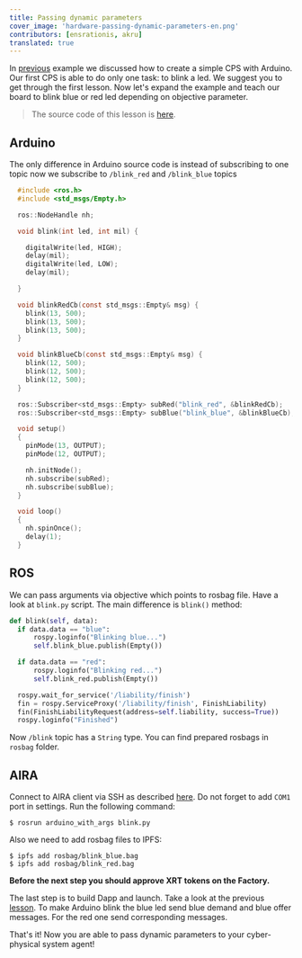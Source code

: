 ```yaml
---
title: Passing dynamic parameters
cover_image: 'hardware-passing-dynamic-parameters-en.png' 
contributors: [ensrationis, akru]
translated: true
---
```


In [previous](/docs/connect-simple-cps/) example we discussed how to create a simple CPS with Arduino. Our first CPS is able to do only one task: to blink a led. We suggest you to get through the first lesson. Now let's expand the example and teach our board to blink blue or red led depending on objective parameter.

> The source code of this lesson is [here](https://github.com/airalab/robonomics_tutorials/tree/master/arduino_with_args).


## Arduino

The only difference in Arduino source code is instead of subscribing to one topic now we subscribe to `/blink_red` and `/blink_blue` topics

```c
  #include <ros.h>
  #include <std_msgs/Empty.h>

  ros::NodeHandle nh;

  void blink(int led, int mil) {

    digitalWrite(led, HIGH);
    delay(mil);
    digitalWrite(led, LOW);
    delay(mil);

  }

  void blinkRedCb(const std_msgs::Empty& msg) {
    blink(13, 500);
    blink(13, 500);
    blink(13, 500);
  }

  void blinkBlueCb(const std_msgs::Empty& msg) {
    blink(12, 500);
    blink(12, 500);
    blink(12, 500);
  }

  ros::Subscriber<std_msgs::Empty> subRed("blink_red", &blinkRedCb);
  ros::Subscriber<std_msgs::Empty> subBlue("blink_blue", &blinkBlueCb);

  void setup()
  {
    pinMode(13, OUTPUT);
    pinMode(12, OUTPUT);

    nh.initNode();
    nh.subscribe(subRed);
    nh.subscribe(subBlue);
  }

  void loop()
  {
    nh.spinOnce();
    delay(1);
  }
```

<!-- Here is the diagram of all connections:

.. image:: ../img/6.png
  :alt: Arduino schema
  :align: center -->


## ROS

We can pass arguments via objective which points to rosbag file. Have a look at `blink.py` script. The main difference is `blink()` method:

```python
def blink(self, data):
  if data.data == "blue":
      rospy.loginfo("Blinking blue...")
      self.blink_blue.publish(Empty())

  if data.data == "red":
      rospy.loginfo("Blinking red...")
      self.blink_red.publish(Empty())

  rospy.wait_for_service('/liability/finish')
  fin = rospy.ServiceProxy('/liability/finish', FinishLiability)
  fin(FinishLiabilityRequest(address=self.liability, success=True))
  rospy.loginfo("Finished")
```

Now `/blink` topic has a `String` type. You can find prepared rosbags in `rosbag` folder.

## AIRA

Connect to AIRA client via SSH as described [here](/docs/aira-connecting-via-ssh/). Do not forget to add `COM1` port in settings. Run the following command:

```
$ rosrun arduino_with_args blink.py
```

Also we need to add rosbag files to IPFS:

```
$ ipfs add rosbag/blink_blue.bag
$ ipfs add rosbag/blink_red.bag
```

**Before the next step you should approve XRT tokens on the Factory.**

The last step is to build Dapp and launch. Take a look at the previous [lesson](/docs/connect-simple-cps/). To make Arduino blink the blue led send blue demand and blue offer messages. For the red one send corresponding messages.

That's it! Now you are able to pass dynamic parameters to your cyber-physical system agent!